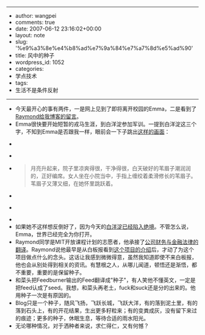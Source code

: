 - --
- author: wangpei
- comments: true
- date: 2007-06-12 23:16:02+00:00
- layout: note
- slug: '%e9%a3%8e%e4%b8%ad%e7%9a%84%e7%a7%8d%e5%ad%90'
- title: 风中的种子
- wordpress_id: 1052
- categories:
- 学点技术
- tags:
- 生活不是条件反射
- --
- 今天最开心的事有两件，一是网上见到了即将离开校园的Emma，二是看到了[Raymond给我博客的留言](http://www.baibanbao.net/?p=1050#comment-22602)。
- Emma很快要开始短暂的戎马生涯，到白洋淀参加军训。一提到白洋淀这三个字，不知到Emma是否跟我一样，眼前会一下子跳出[这样的画面](http://books.skyhits.com/xianjdaiwenxue/xd/dl/zpj/s/sunli/essay/001.htm)：
- <blockquote>
- > 
- > 月亮升起来，院子里凉爽得很，干净得很，白天破好的苇眉子潮润润的，正好编席。女人坐在小院当中，手指上缠绞着柔滑修长的苇眉子。苇眉子又薄又细，在她怀里跳跃着。
- > 
- > 
- </blockquote>
- 如果她不这样想反倒好了，因为今天的[白洋淀已经陷入绝境](http://business.sohu.com/20060403/n242609709.shtml)。不管怎么说，Emma，世界已经完全为你打开。
- Raymond同学是MIT开放课程计划的志愿者，他承接了[公司财务与金融法律的翻译](http://www.core.org.cn/OCW_CN/Sloan-School-of-Management/15-617Spring2004/CourseHome/index.htm)。Raymond说他最早是从白板报看到[这个项目的介绍](http://www.baibanbao.net/?p=765)后，才动了为这个项目做点什么的念头。这话让我感到微微得意，虽然我知道即使不来白板报，他也会从别处得到相关的资讯。有慧根之人，从哪儿闻道，顿悟还是渐悟，都不重要，重要的是保留种子。
- 和菜头把Feedburner输出的Feed翻译成"种子"，有人笑他不懂英文，一定是把feed认成了seed。我想，和菜头再老土，fuck和suck还是分的出来的。他用种子一次是有原因的。
- Blog只是一个种子，随风飞扬，飞跃长城，飞跃大洋，有的落到泥土里，有的落到石头上，有的开花结果，生出更多籽粒来；有的变粪成灰，没有留下来过的痕迹；更多的种子，休眠生息，等待合适的雨水阳光。
- 无论哪种情况，对于洒种者来说，求仁得仁，又有何憾？  
